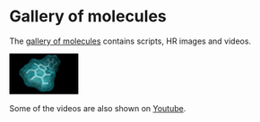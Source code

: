 # Gallery of molecules

The [gallery of molecules](https://simongravelle.github.io/gallery/) contains scripts,
HR images and videos.

<p float="left">
  <a href="amorphous-carbon/"><img src="docs/images/2023-09-17-luteolin/luteolin.png" width="24.5%" /></a>
</p>

Some of the videos are also shown on [Youtube](https://www.youtube.com/c/simongravelle).
